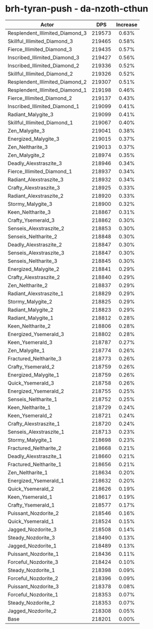 # brh-tyran-push - da-nzoth-cthun
| Actor | DPS | Increase |
|---|:---:|:---:|
|Resplendent_Illimited_Diamond_3|219573|0.63%|
|Skillful_Illimited_Diamond_3|219465|0.58%|
|Fierce_Illimited_Diamond_3|219435|0.57%|
|Inscribed_Illimited_Diamond_3|219427|0.56%|
|Inscribed_Illimited_Diamond_2|219336|0.52%|
|Skillful_Illimited_Diamond_2|219326|0.52%|
|Resplendent_Illimited_Diamond_2|219307|0.51%|
|Resplendent_Illimited_Diamond_1|219198|0.46%|
|Fierce_Illimited_Diamond_2|219137|0.43%|
|Inscribed_Illimited_Diamond_1|219099|0.41%|
|Radiant_Malygite_3|219099|0.41%|
|Skillful_Illimited_Diamond_1|219067|0.40%|
|Zen_Malygite_3|219041|0.38%|
|Energized_Malygite_3|219015|0.37%|
|Zen_Neltharite_3|219013|0.37%|
|Zen_Malygite_2|218974|0.35%|
|Deadly_Alexstraszite_3|218946|0.34%|
|Fierce_Illimited_Diamond_1|218937|0.34%|
|Radiant_Alexstraszite_3|218932|0.34%|
|Crafty_Alexstraszite_3|218925|0.33%|
|Radiant_Alexstraszite_2|218920|0.33%|
|Stormy_Malygite_3|218900|0.32%|
|Keen_Neltharite_3|218867|0.31%|
|Crafty_Ysemerald_3|218862|0.30%|
|Senseis_Alexstraszite_2|218853|0.30%|
|Senseis_Neltharite_2|218848|0.30%|
|Deadly_Alexstraszite_2|218847|0.30%|
|Senseis_Alexstraszite_3|218847|0.30%|
|Senseis_Neltharite_3|218845|0.30%|
|Energized_Malygite_2|218841|0.29%|
|Crafty_Alexstraszite_2|218840|0.29%|
|Zen_Neltharite_2|218837|0.29%|
|Radiant_Alexstraszite_1|218829|0.29%|
|Stormy_Malygite_2|218825|0.29%|
|Radiant_Malygite_2|218823|0.29%|
|Radiant_Malygite_1|218812|0.28%|
|Keen_Neltharite_2|218806|0.28%|
|Energized_Ysemerald_3|218802|0.28%|
|Keen_Ysemerald_3|218787|0.27%|
|Zen_Malygite_1|218774|0.26%|
|Fractured_Neltharite_3|218773|0.26%|
|Crafty_Ysemerald_2|218759|0.26%|
|Energized_Malygite_1|218759|0.26%|
|Quick_Ysemerald_3|218758|0.26%|
|Energized_Ysemerald_2|218755|0.25%|
|Senseis_Neltharite_1|218752|0.25%|
|Keen_Neltharite_1|218729|0.24%|
|Keen_Ysemerald_2|218721|0.24%|
|Crafty_Alexstraszite_1|218720|0.24%|
|Senseis_Alexstraszite_1|218713|0.23%|
|Stormy_Malygite_1|218698|0.23%|
|Fractured_Neltharite_2|218668|0.21%|
|Deadly_Alexstraszite_1|218660|0.21%|
|Fractured_Neltharite_1|218656|0.21%|
|Zen_Neltharite_1|218634|0.20%|
|Energized_Ysemerald_1|218632|0.20%|
|Quick_Ysemerald_2|218626|0.19%|
|Keen_Ysemerald_1|218617|0.19%|
|Crafty_Ysemerald_1|218577|0.17%|
|Puissant_Nozdorite_2|218546|0.16%|
|Quick_Ysemerald_1|218524|0.15%|
|Jagged_Nozdorite_3|218508|0.14%|
|Steady_Nozdorite_3|218490|0.13%|
|Jagged_Nozdorite_1|218489|0.13%|
|Puissant_Nozdorite_1|218436|0.11%|
|Forceful_Nozdorite_3|218424|0.10%|
|Steady_Nozdorite_1|218398|0.09%|
|Forceful_Nozdorite_2|218396|0.09%|
|Puissant_Nozdorite_3|218378|0.08%|
|Forceful_Nozdorite_1|218353|0.07%|
|Steady_Nozdorite_2|218353|0.07%|
|Jagged_Nozdorite_2|218308|0.05%|
|Base|218201|0.00%|
